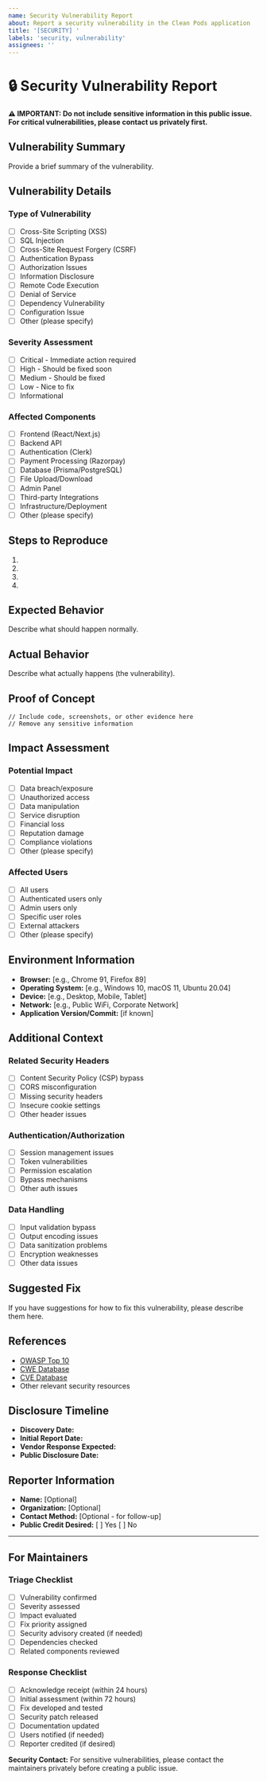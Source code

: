 ```yaml
---
name: Security Vulnerability Report
about: Report a security vulnerability in the Clean Pods application
title: '[SECURITY] '
labels: 'security, vulnerability'
assignees: ''
---
```


# 🔒 Security Vulnerability Report

**⚠️ IMPORTANT: Do not include sensitive information in this public issue. For critical vulnerabilities, please contact us privately first.**

## Vulnerability Summary

Provide a brief summary of the vulnerability.

## Vulnerability Details

### Type of Vulnerability
- [ ] Cross-Site Scripting (XSS)
- [ ] SQL Injection
- [ ] Cross-Site Request Forgery (CSRF)
- [ ] Authentication Bypass
- [ ] Authorization Issues
- [ ] Information Disclosure
- [ ] Remote Code Execution
- [ ] Denial of Service
- [ ] Dependency Vulnerability
- [ ] Configuration Issue
- [ ] Other (please specify)

### Severity Assessment
- [ ] Critical - Immediate action required
- [ ] High - Should be fixed soon
- [ ] Medium - Should be fixed
- [ ] Low - Nice to fix
- [ ] Informational

### Affected Components
- [ ] Frontend (React/Next.js)
- [ ] Backend API
- [ ] Authentication (Clerk)
- [ ] Payment Processing (Razorpay)
- [ ] Database (Prisma/PostgreSQL)
- [ ] File Upload/Download
- [ ] Admin Panel
- [ ] Third-party Integrations
- [ ] Infrastructure/Deployment
- [ ] Other (please specify)

## Steps to Reproduce

1. 
2. 
3. 
4. 

## Expected Behavior

Describe what should happen normally.

## Actual Behavior

Describe what actually happens (the vulnerability).

## Proof of Concept

```
// Include code, screenshots, or other evidence here
// Remove any sensitive information
```

## Impact Assessment

### Potential Impact
- [ ] Data breach/exposure
- [ ] Unauthorized access
- [ ] Data manipulation
- [ ] Service disruption
- [ ] Financial loss
- [ ] Reputation damage
- [ ] Compliance violations
- [ ] Other (please specify)

### Affected Users
- [ ] All users
- [ ] Authenticated users only
- [ ] Admin users only
- [ ] Specific user roles
- [ ] External attackers
- [ ] Other (please specify)

## Environment Information

- **Browser:** [e.g., Chrome 91, Firefox 89]
- **Operating System:** [e.g., Windows 10, macOS 11, Ubuntu 20.04]
- **Device:** [e.g., Desktop, Mobile, Tablet]
- **Network:** [e.g., Public WiFi, Corporate Network]
- **Application Version/Commit:** [if known]

## Additional Context

### Related Security Headers
- [ ] Content Security Policy (CSP) bypass
- [ ] CORS misconfiguration
- [ ] Missing security headers
- [ ] Insecure cookie settings
- [ ] Other header issues

### Authentication/Authorization
- [ ] Session management issues
- [ ] Token vulnerabilities
- [ ] Permission escalation
- [ ] Bypass mechanisms
- [ ] Other auth issues

### Data Handling
- [ ] Input validation bypass
- [ ] Output encoding issues
- [ ] Data sanitization problems
- [ ] Encryption weaknesses
- [ ] Other data issues

## Suggested Fix

If you have suggestions for how to fix this vulnerability, please describe them here.

## References

- [OWASP Top 10](https://owasp.org/www-project-top-ten/)
- [CWE Database](https://cwe.mitre.org/)
- [CVE Database](https://cve.mitre.org/)
- Other relevant security resources

## Disclosure Timeline

- **Discovery Date:** 
- **Initial Report Date:** 
- **Vendor Response Expected:** 
- **Public Disclosure Date:** 

## Reporter Information

- **Name:** [Optional]
- **Organization:** [Optional]
- **Contact Method:** [Optional - for follow-up]
- **Public Credit Desired:** [ ] Yes [ ] No

---

## For Maintainers

### Triage Checklist
- [ ] Vulnerability confirmed
- [ ] Severity assessed
- [ ] Impact evaluated
- [ ] Fix priority assigned
- [ ] Security advisory created (if needed)
- [ ] Dependencies checked
- [ ] Related components reviewed

### Response Checklist
- [ ] Acknowledge receipt (within 24 hours)
- [ ] Initial assessment (within 72 hours)
- [ ] Fix developed and tested
- [ ] Security patch released
- [ ] Documentation updated
- [ ] Users notified (if needed)
- [ ] Reporter credited (if desired)

**Security Contact:** For sensitive vulnerabilities, please contact the maintainers privately before creating a public issue.